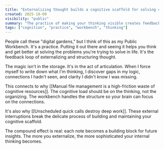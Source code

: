 ```yaml
---
title: "Externalizing thought builds a cognitive scaffold for solving complex problems"
created: 2025-10-09
visibility: "public"
summary: "The practice of making your thinking visible creates feedback loops that enhance problem-solving capacity"
tags: ["cognition", "practice", "workbench", "thinking"]
---
```


People call these "digital gardens," but I think of this as my Public Workbench. It's a practice. Putting it out there and seeing it helps you think and get better at solving the problems you're trying to solve in life. It's the feedback loop of externalizing and structuring thought.

The magic isn't in the storage. It's in the act of articulation. When I force myself to write down what I'm thinking, I discover gaps in my logic, connections I hadn't seen, and clarity I didn't know I was missing.

This connects to why [[Manual file management is a high-friction waste of cognitive resources]]. The cognitive load should be on the thinking, not the organizing. The workbench handles the structure so your brain can focus on the connections.

It's also why [[Unscheduled quick calls destroy deep work]]. These external interruptions break the delicate process of building and maintaining your cognitive scaffold.

The compound effect is real: each note becomes a building block for future insights. The more you externalize, the more sophisticated your internal thinking becomes.
